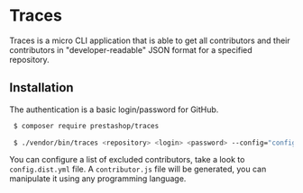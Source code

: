 # Traces

Traces is a micro CLI application that is able to get all contributors and their contributors in 
"developer-readable" JSON format for a specified repository.
 
 
## Installation
 
The authentication is a basic login/password for GitHub.
 
```bash
 $ composer require prestashop/traces
 
 $ ./vendor/bin/traces <repository> <login> <password> --config="config.yml"
```
 
You can configure a list of excluded contributors, take a look to ```config.dist.yml``` file.
A ``contributor.js`` file will be generated, you can manipulate it using any programming language.

